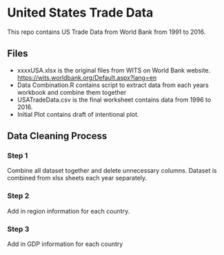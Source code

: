 # United States Trade Data

This repo contains US Trade Data from World Bank from 1991 to 2016. 

## Files

 - xxxxUSA.xlsx is the original files from WITS on World Bank  website. https://wits.worldbank.org/Default.aspx?lang=en
 - Data Combination.R contains script to extract data from each years workbook and combine them together
 - USATradeData.csv is the final worksheet contains data from 1996 to 2016. 
 - Initial Plot contains draft of intentional plot. 

## Data Cleaning Process

### Step 1

Combine all dataset together and delete unnecessary columns. Dataset is combined from xlsx sheets each year separately.

### Step 2

Add in region information for each country.

### Step 3

Add in GDP information for each country 